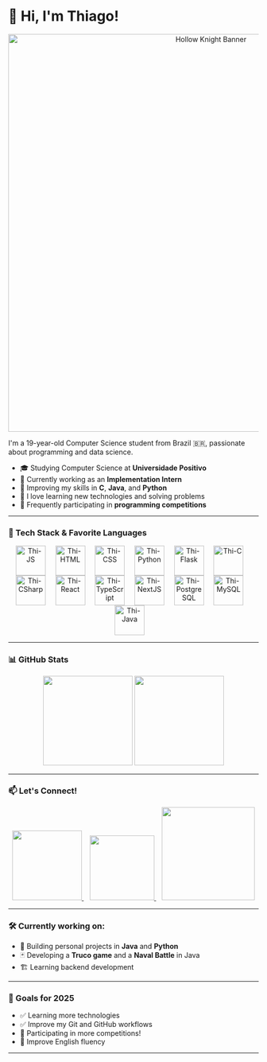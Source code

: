 # 👋 Hi, I'm Thiago!

<p align="center">
  <img src="https://criticalhits.com.br/wp-content/uploads/2021/08/hollow-knight-ordem-das-zonas.jpg" alt="Hollow Knight Banner" width="800" height="800">
</p>

I'm a 19-year-old Computer Science student from Brazil 🇧🇷, passionate about programming and data science.

- 🎓 Studying Computer Science at **Universidade Positivo**
- 💼 Currently working as an **Implementation Intern**
- 🚀 Improving my skills in **C**, **Java**, and **Python**
- 🧠 I love learning new technologies and solving problems
- 🏁 Frequently participating in **programming competitions**

---

### 🧰 Tech Stack & Favorite Languages

<p align="center">
  <img align="center" alt="Thi-JS" height="60" width="60" src="https://cdn.jsdelivr.net/gh/devicons/devicon@latest/icons/javascript/javascript-original.svg">&nbsp;&nbsp;&nbsp;&nbsp;
  <img align="center" alt="Thi-HTML" height="60" width="60" src="https://cdn.jsdelivr.net/gh/devicons/devicon@latest/icons/html5/html5-original.svg">&nbsp;&nbsp;&nbsp;&nbsp;
  <img align="center" alt="Thi-CSS" height="60" width="60" src="https://cdn.jsdelivr.net/gh/devicons/devicon@latest/icons/css3/css3-original.svg">&nbsp;&nbsp;&nbsp;&nbsp;
  <img align="center" alt="Thi-Python" height="60" width="60" src="https://cdn.jsdelivr.net/gh/devicons/devicon@latest/icons/python/python-original.svg">&nbsp;&nbsp;&nbsp;&nbsp;
  <img align="center" alt="Thi-Flask" height="60" width="60" src="https://cdn.jsdelivr.net/gh/devicons/devicon@latest/icons/flask/flask-original.svg">&nbsp;&nbsp;&nbsp;&nbsp;
  <img align="center" alt="Thi-C" height="60" width="60" src="https://cdn.jsdelivr.net/gh/devicons/devicon@latest/icons/c/c-original.svg">&nbsp;&nbsp;&nbsp;&nbsp;
  <img align="center" alt="Thi-CSharp" height="60" width="60" src="https://cdn.jsdelivr.net/gh/devicons/devicon@latest/icons/csharp/csharp-original.svg">&nbsp;&nbsp;&nbsp;&nbsp;
  <img align="center" alt="Thi-React" height="60" width="60" src="https://cdn.jsdelivr.net/gh/devicons/devicon@latest/icons/react/react-original.svg">&nbsp;&nbsp;&nbsp;&nbsp;
  <img align="center" alt="Thi-TypeScript" height="60" width="60" src="https://cdn.jsdelivr.net/gh/devicons/devicon@latest/icons/typescript/typescript-original.svg">&nbsp;&nbsp;&nbsp;&nbsp;
  <img align="center" alt="Thi-NextJS" height="60" width="60" src="https://cdn.jsdelivr.net/gh/devicons/devicon@latest/icons/nextjs/nextjs-original.svg">&nbsp;&nbsp;&nbsp;&nbsp;
  <img align="center" alt="Thi-PostgreSQL" height="60" width="60" src="https://cdn.jsdelivr.net/gh/devicons/devicon@latest/icons/postgresql/postgresql-original.svg">&nbsp;&nbsp;&nbsp;&nbsp;
  <img align="center" alt="Thi-MySQL" height="60" width="60" src="https://cdn.jsdelivr.net/gh/devicons/devicon@latest/icons/mysql/mysql-original.svg">&nbsp;&nbsp;&nbsp;&nbsp;
  <img align="center" alt="Thi-Java" height="60" width="60" src="https://cdn.jsdelivr.net/gh/devicons/devicon@latest/icons/java/java-original.svg">&nbsp;&nbsp;&nbsp;&nbsp;
</p>


---
### 📊 GitHub Stats

<div align="center">
  <img height="180em" src="https://github-readme-stats.vercel.app/api?username=medici1612&show_icons=true&theme=tokyonight&hide=issues&count_private=true"/>
  <img height="180em" src="https://github-readme-stats.vercel.app/api/top-langs/?username=medici1612&layout=compact&theme=tokyonight"/>
</div>


---

### 📫 Let's Connect!

<p align="center">
  <a href="https://www.linkedin.com/in/thiago-medici-36b945328/">
    <img src="https://img.shields.io/badge/LinkedIn-0077B5?style=for-the-badge&logo=linkedin&logoColor=white" width="140">
  </a>&nbsp;&nbsp;
  <a href="mailto:thimedicii@gmail.com">
    <img src="https://img.shields.io/badge/Email-D14836?style=for-the-badge&logo=gmail&logoColor=white" width="130">
  </a>&nbsp;&nbsp;
  <a href="https://www.instagram.com/thiago.medici/">
    <img src="https://img.shields.io/badge/Instagram-E4405F?style=for-the-badge&logo=instagram&logoColor=white" width="187">
  </a>
</p>

---

### 🛠️ Currently working on:
- 🔧 Building personal projects in **Java** and **Python**
- 🃏 Developing a **Truco game** and a **Naval Battle** in Java
- 🏗️ Learning backend development

---

### 🎯 Goals for 2025
- ✅ Learning more technologies  
- ✅ Improve my Git and GitHub workflows  
- 🚀 Participating in more competitions!  
- 💬 Improve English fluency

---
